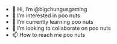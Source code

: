 - 👋 Hi, I’m @bigchungusgaming
- 👀 I’m interested in poo nuts
- 🌱 I’m currently learning poo nuts
- 💞️ I’m looking to collaborate on poo nuts
- 📫 How to reach me poo nuts

<!---
bigchungusgaming/bigchungusgaming is a ✨ special ✨ repository because its `README.md` (this file) appears on your GitHub profile.
You can click the Preview link to take a look at your changes.
--->

